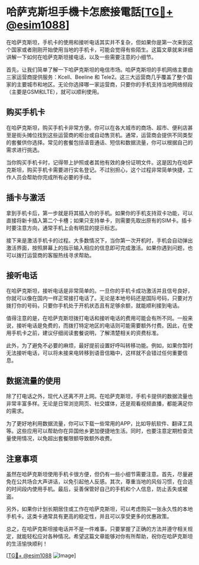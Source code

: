 # 哈萨克斯坦手機卡怎麽接電話[[TG💪+ @esim1088](https://t.me/s/esim1088)]

在哈萨克斯坦，手机卡的使用和接听电话其实并不复杂，但如果你是第一次来到这个国家或者刚刚开始使用当地的手机卡，可能会觉得有些陌生。这篇文章就来详细讲解一下如何在哈萨克斯坦接电话，以及一些需要注意的小细节。

首先，让我们简单了解一下哈萨克斯坦的电信市场。哈萨克斯坦的手机网络主要由三家运营商提供服务：Kcell、Beeline 和 Tele2。这三大运营商几乎覆盖了整个国家的主要城市和地区。无论你选择哪一家运营商，只要你的手机支持当地网络频段（主要是GSM和LTE），就可以顺利使用。

## 购买手机卡

在哈萨克斯坦，购买手机卡非常方便。你可以在各大城市的商场、超市、便利店甚至是街头摊位找到这些运营商的柜台或自动售货机。通常，运营商会提供不同类型的套餐供你选择。常见的套餐包括语音通话、短信和数据流量，你可以根据自己的需求进行挑选。

当你购买手机卡时，记得带上护照或者其他有效的身份证明文件。这是因为在哈萨克斯坦，购买手机卡需要进行实名登记。不过别担心，这个过程非常简单快捷，工作人员会帮助你完成所有必要的手续。

## 插卡与激活

拿到手机卡后，第一步就是将其插入你的手机。如果你的手机支持双卡功能，可以直接将新卡插入第二个卡槽；如果只支持单卡，则需要先取出原有的SIM卡。插卡时要注意方向，通常手机上会有明显的提示标志。

接下来是激活手机卡的过程。大多数情况下，当你第一次开机时，手机会自动弹出激活界面，按照屏幕上的指示输入相应的信息即可完成激活。如果你遇到问题，也可以拨打运营商的客服热线寻求帮助。

## 接听电话

在哈萨克斯坦，接听电话是非常简单的。一旦你的手机卡成功激活并且信号良好，你就可以像在国内一样正常接打电话了。无论是本地号码还是国际号码，只要对方拨打你的号码，只要你手机处于开机状态且有足够余额，就能顺利接到电话。

值得注意的是，在哈萨克斯坦拨打电话和接听电话的费用可能会有所不同。一般来说，接听电话是免费的，而拨打特定地区的电话则可能需要额外付费。因此，在使用手机卡之前，建议仔细阅读套餐说明，了解清楚相关的资费标准。

此外，为了避免不必要的麻烦，最好提前设置好呼叫转移功能。例如，如果你暂时无法接听电话，可以将未接来电转移到语音信箱中，这样就不会错过任何重要信息。

## 数据流量的使用

除了打电话之外，现代人还离不开上网。在哈萨克斯坦，手机卡提供的数据流量也非常丰富多样。无论是日常浏览网页、社交媒体，还是观看视频直播，都能满足你的需求。

为了更好地利用数据流量，你可以下载一些常用的APP，比如导航软件、翻译工具等。这些应用可以帮助你在异国他乡更加便捷地生活。同时，也要注意定期检查流量使用情况，以免超出套餐限额导致额外收费。

## 注意事项

虽然在哈萨克斯坦使用手机卡很方便，但仍有一些小细节需要注意。首先，尽量避免在公共场合大声讲话，以免引起他人反感。其次，尊重当地的风俗习惯，在合适的时间段内使用手机。最后，妥善保管好自己的手机和个人信息，防止丢失或被盗。

另外，如果你计划长期居住或工作在哈萨克斯坦，可以考虑购买一张永久性的本地手机卡。这类卡通常具有更高的稳定性，并且可以享受更多的优惠政策。

总之，在哈萨克斯坦接电话并不是一件难事，只要掌握了正确的方法并遵守相关规定，就能轻松应对各种情况。希望这篇文章能够对你有所帮助，祝你在哈萨克斯坦的生活愉快顺利！

[[TG💪+ @esim1088](https://t.me/s/esim1088) ![Image](https://i.postimg.cc/4NQfJmqS/Snipaste-2025-05-13-00-14-12.png)]
